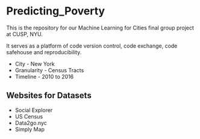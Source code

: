 # Predicting_Poverty

This is the repository for our Machine Learning for Cities final group project at CUSP, NYU. 

It serves as a platform of code version control, code exchange, code safehouse and reproducibility.

* City - New York
* Granularity - Census Tracts
* Timeline - 2010 to 2016

## Websites for Datasets

* Social Explorer
* US Census
* Data2go.nyc
* Simply Map


